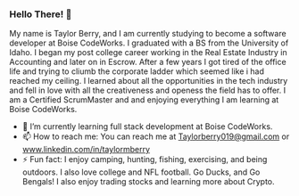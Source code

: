### Hello There! 👋 

My name is Taylor Berry,  and I am currently studying to become a software developer at Boise CodeWorks.  I graduated with a BS from the University of Idaho. I began my post college career working in the Real Estate Industry in Accounting and later on in Escrow.  After a few years I got tired of the office life and trying to cliumb the corporate ladder which seemed like i had reached my ceiling.  I learned about all the opportunities in the tech industry and fell in love with all the creativeness and openess the field has to offer.  I am a Certified ScrumMaster and and enjoying everything I am learning at Boise CodeWorks. 

- 🌱 I’m currently learning full stack development at Boise CodeWorks.
- 📫 How to reach me: You can reach me at Taylorberry019@gmail.com or www.linkedin.com/in/taylormberry 
- ⚡ Fun fact: I enjoy camping, hunting, fishing, exercising, and being outdoors.  I also love college and NFL football.  Go Ducks, and Go Bengals!  I also enjoy trading stocks and learning more about Crypto.


